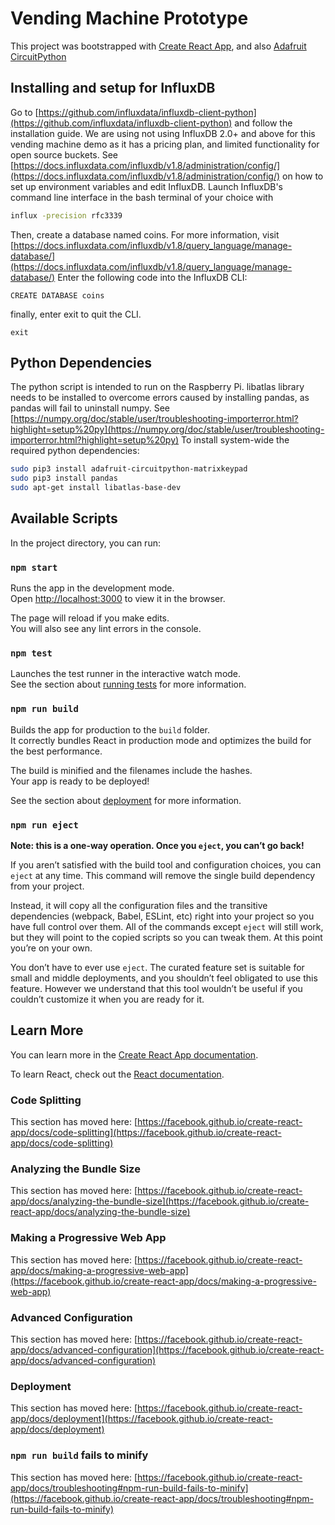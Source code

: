 # Vending Machine Prototype

This project was bootstrapped with [Create React App](https://github.com/facebook/create-react-app), and also
[Adafruit CircuitPython](https://github.com/adafruit/circuitpython)

## Installing and setup for InfluxDB

Go to [https://github.com/influxdata/influxdb-client-python](https://github.com/influxdata/influxdb-client-python) and follow the installation guide.
We are using not using InfluxDB 2.0+ and above for this vending machine demo as it has a pricing plan, and limited
functionality for open source buckets.
See [https://docs.influxdata.com/influxdb/v1.8/administration/config/](https://docs.influxdata.com/influxdb/v1.8/administration/config/) on how to set up environment variables and edit InfluxDB.
Launch InfluxDB's command line interface in the bash terminal of your choice with

```bash
influx -precision rfc3339
```

Then, create a database named coins. For more information, visit [https://docs.influxdata.com/influxdb/v1.8/query_language/manage-database/](https://docs.influxdata.com/influxdb/v1.8/query_language/manage-database/)
Enter the following code into the InfluxDB CLI:

```
CREATE DATABASE coins
```

finally, enter exit to quit the CLI.

```
exit
```

## Python Dependencies

The python script is intended to run on the Raspberry Pi.
libatlas library needs to be installed to overcome errors caused by installing pandas, as pandas
will fail to uninstall numpy.
See [https://numpy.org/doc/stable/user/troubleshooting-importerror.html?highlight=setup%20py](https://numpy.org/doc/stable/user/troubleshooting-importerror.html?highlight=setup%20py)
To install system-wide the required python dependencies:

```bash
sudo pip3 install adafruit-circuitpython-matrixkeypad
sudo pip3 install pandas
sudo apt-get install libatlas-base-dev
```

## Available Scripts

In the project directory, you can run:

### `npm start`

Runs the app in the development mode.\
Open [http://localhost:3000](http://localhost:3000) to view it in the browser.

The page will reload if you make edits.\
You will also see any lint errors in the console.

### `npm test`

Launches the test runner in the interactive watch mode.\
See the section about [running tests](https://facebook.github.io/create-react-app/docs/running-tests) for more information.

### `npm run build`

Builds the app for production to the `build` folder.\
It correctly bundles React in production mode and optimizes the build for the best performance.

The build is minified and the filenames include the hashes.\
Your app is ready to be deployed!

See the section about [deployment](https://facebook.github.io/create-react-app/docs/deployment) for more information.

### `npm run eject`

**Note: this is a one-way operation. Once you `eject`, you can’t go back!**

If you aren’t satisfied with the build tool and configuration choices, you can `eject` at any time. This command will remove the single build dependency from your project.

Instead, it will copy all the configuration files and the transitive dependencies (webpack, Babel, ESLint, etc) right into your project so you have full control over them. All of the commands except `eject` will still work, but they will point to the copied scripts so you can tweak them. At this point you’re on your own.

You don’t have to ever use `eject`. The curated feature set is suitable for small and middle deployments, and you shouldn’t feel obligated to use this feature. However we understand that this tool wouldn’t be useful if you couldn’t customize it when you are ready for it.

## Learn More

You can learn more in the [Create React App documentation](https://facebook.github.io/create-react-app/docs/getting-started).

To learn React, check out the [React documentation](https://reactjs.org/).

### Code Splitting

This section has moved here: [https://facebook.github.io/create-react-app/docs/code-splitting](https://facebook.github.io/create-react-app/docs/code-splitting)

### Analyzing the Bundle Size

This section has moved here: [https://facebook.github.io/create-react-app/docs/analyzing-the-bundle-size](https://facebook.github.io/create-react-app/docs/analyzing-the-bundle-size)

### Making a Progressive Web App

This section has moved here: [https://facebook.github.io/create-react-app/docs/making-a-progressive-web-app](https://facebook.github.io/create-react-app/docs/making-a-progressive-web-app)

### Advanced Configuration

This section has moved here: [https://facebook.github.io/create-react-app/docs/advanced-configuration](https://facebook.github.io/create-react-app/docs/advanced-configuration)

### Deployment

This section has moved here: [https://facebook.github.io/create-react-app/docs/deployment](https://facebook.github.io/create-react-app/docs/deployment)

### `npm run build` fails to minify

This section has moved here: [https://facebook.github.io/create-react-app/docs/troubleshooting#npm-run-build-fails-to-minify](https://facebook.github.io/create-react-app/docs/troubleshooting#npm-run-build-fails-to-minify)

```

```
